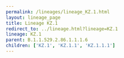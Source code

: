```yaml
---
permalink: /lineages/lineage_KZ.1.html
layout: lineage_page
title: Lineage KZ.1
redirect_to: ../lineage.html?lineage=KZ.1
lineage: KZ.1
parent: B.1.1.529.2.86.1.1.1.6
children: ['KZ.1', 'KZ.1.1', 'KZ.1.1.1']
---
```

